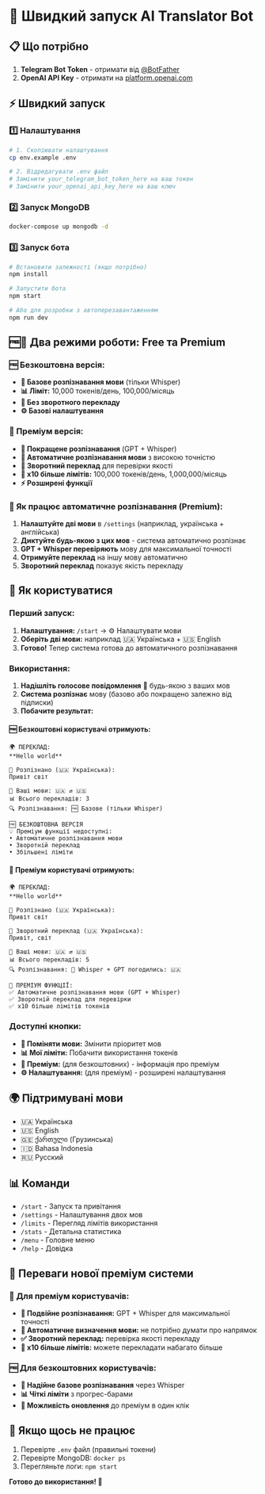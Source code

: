 # 🚀 Швидкий запуск AI Translator Bot

## 📋 Що потрібно
1. **Telegram Bot Token** - отримати від [@BotFather](https://t.me/botfather)
2. **OpenAI API Key** - отримати на [platform.openai.com](https://platform.openai.com/api-keys)

## ⚡ Швидкий запуск

### 1️⃣ Налаштування
```bash
# 1. Скопіювати налаштування
cp env.example .env

# 2. Відредагувати .env файл
# Замінити your_telegram_bot_token_here на ваш токен
# Замінити your_openai_api_key_here на ваш ключ
```

### 2️⃣ Запуск MongoDB
```bash
docker-compose up mongodb -d
```

### 3️⃣ Запуск бота
```bash
# Встановити залежності (якщо потрібно)
npm install

# Запустити бота
npm start

# Або для розробки з автоперезавантаженням
npm run dev
```

## 🆓👑 Два режими роботи: Free та Premium

### 🆓 Безкоштовна версія:
- **🎤 Базове розпізнавання мови** (тільки Whisper)
- **📊 Ліміт:** 10,000 токенів/день, 100,000/місяць
- **🔄 Без зворотного перекладу**
- **⚙️ Базові налаштування**

### 👑 Преміум версія:
- **🧠 Покращене розпізнавання** (GPT + Whisper)
- **🔄 Автоматичне розпізнавання мови** з високою точністю
- **🔄 Зворотний переклад** для перевірки якості
- **💎 x10 більше лімітів:** 100,000 токенів/день, 1,000,000/місяць
- **⚡ Розширені функції**

### 🎯 Як працює автоматичне розпізнавання (Premium):
1. **Налаштуйте дві мови** в `/settings` (наприклад, українська + англійська)
2. **Диктуйте будь-якою з цих мов** - система автоматично розпізнає
3. **GPT + Whisper перевіряють** мову для максимальної точності
4. **Отримуйте переклад** на іншу мову автоматично
5. **Зворотний переклад** показує якість перекладу

## 🎤 Як користуватися

### Перший запуск:
1. **Налаштування:** `/start` → ⚙️ Налаштувати мови
2. **Оберіть дві мови:** наприклад 🇺🇦 Українська + 🇺🇸 English
3. **Готово!** Тепер система готова до автоматичного розпізнавання

### Використання:
1. **Надішліть голосове повідомлення** 🎤 будь-якою з ваших мов
2. **Система розпізнає** мову (базово або покращено залежно від підписки)
3. **Побачите результат:**

#### 🆓 Безкоштовні користувачі отримують:
```
🌍 ПЕРЕКЛАД:
**Hello world**

🎤 Розпізнано (🇺🇦 Українська):
Привіт світ

🤖 Ваші мови: 🇺🇦 ⇄ 🇺🇸
📊 Всього перекладів: 3
🔍 Розпізнавання: 🆓 Базове (тільки Whisper)

🆓 БЕЗКОШТОВНА ВЕРСІЯ
💡 Преміум функції недоступні:
• Автоматичне розпізнавання мови
• Зворотній переклад
• Збільшені ліміти
```

#### 👑 Преміум користувачі отримують:
```
🌍 ПЕРЕКЛАД:
**Hello world**

🎤 Розпізнано (🇺🇦 Українська):
Привіт світ

🔄 Зворотний переклад (🇺🇦 Українська):
Привіт, світ

🤖 Ваші мови: 🇺🇦 ⇄ 🇺🇸
📊 Всього перекладів: 5
🔍 Розпізнавання: 👑 Whisper + GPT погодились: 🇺🇦

👑 ПРЕМІУМ ФУНКЦІЇ:
✅ Автоматичне розпізнавання мови (GPT + Whisper)
✅ Зворотній переклад для перевірки
✅ x10 більше лімітів токенів
```

### Доступні кнопки:
- **🔄 Поміняти мови:** Змінити пріоритет мов
- **📊 Мої ліміти:** Побачити використання токенів
- **💎 Преміум:** (для безкоштовних) - інформація про преміум
- **⚙️ Налаштування:** (для преміум) - розширені налаштування

## 🌍 Підтримувані мови
- 🇺🇦 Українська
- 🇺🇸 English
- 🇬🇪 ქართული (Грузинська)
- 🇮🇩 Bahasa Indonesia
- 🇷🇺 Русский

## 📊 Команди
- `/start` - Запуск та привітання
- `/settings` - Налаштування двох мов
- `/limits` - Перегляд лімітів використання
- `/stats` - Детальна статистика
- `/menu` - Головне меню
- `/help` - Довідка

## 🎉 Переваги нової преміум системи

### 👑 Для преміум користувачів:
- **🧠 Подвійне розпізнавання:** GPT + Whisper для максимальної точності
- **🔄 Автоматичне визначення мови:** не потрібно думати про напрямок
- **✅ Зворотний переклад:** перевірка якості перекладу
- **💎 x10 більше лімітів:** можете перекладати набагато більше

### 🆓 Для безкоштовних користувачів:
- **🎤 Надійне базове розпізнавання** через Whisper
- **📊 Чіткі ліміти** з прогрес-барами
- **💎 Можливість оновлення** до преміум в один клік

## 🚨 Якщо щось не працює
1. Перевірте `.env` файл (правильні токени)
2. Перевірте MongoDB: `docker ps`
3. Перегляньте логи: `npm start`

**Готово до використання! 🎉** 